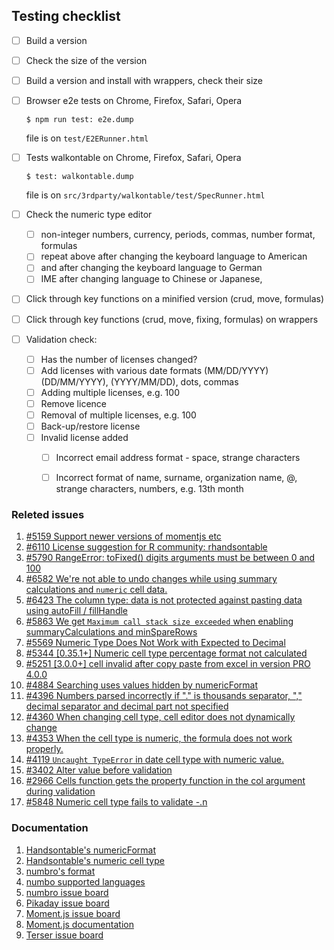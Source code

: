 ## Testing checklist 

- [ ] Build a version
- [ ] Check the size of the version
- [ ] Build a version and install with wrappers, check their size
- [ ] Browser e2e tests on Chrome, Firefox, Safari, Opera 

    `$ npm run test: e2e.dump`

    file is on `test/E2ERunner.html`  

- [ ] Tests walkontable on Chrome, Firefox, Safari, Opera
  
    `$ test: walkontable.dump`

    file is on `src/3rdparty/walkontable/test/SpecRunner.html`

- [ ] Check the numeric type editor
     - [ ] non-integer numbers, currency, periods, commas, number format, formulas
     - [ ] repeat above after changing the keyboard language to American
     - [ ] and after changing the keyboard language to German
     - [ ] IME after changing language to Chinese or Japanese, 
- [ ] Click through key functions on a minified version (crud, move, formulas)
- [ ] Click through key functions (crud, move, fixing, formulas) on wrappers

- [ ] Validation check:
    - [ ] Has the number of licenses changed?
    - [ ] Add licenses with various date formats (MM/DD/YYYY) (DD/MM/YYYY), (YYYY/MM/DD), dots, commas
    - [ ] Adding multiple licenses, e.g. 100
    - [ ] Remove licence
    - [ ] Removal of multiple licenses, e.g. 100
    - [ ] Back-up/restore license
    - [ ] Invalid license added
        - [ ] Incorrect email address format - space, strange characters
        - [ ] Incorrect format of name, surname, organization name, @, strange characters, numbers, e.g. 13th month
  

### Releted issues
1. [#5159 Support newer versions of momentjs etc](https://github.com/handsontable/handsontable/issues/5159)
2. [#6110 License suggestion for R community: rhandsontable ](https://github.com/handsontable/handsontable/issues/6110)
3. [#5790 RangeError: toFixed() digits arguments must be between 0 and 100 ](https://github.com/handsontable/handsontable/issues/5790#issuecomment-471581724)
4. [#6582 We're not able to undo changes while using summary calculations and `numeric` cell data.](https://github.com/handsontable/handsontable/issues/6582)
5. [#6423 The column type: data is not protected against pasting data using autoFill / fillHandle ](https://github.com/handsontable/handsontable/issues/6423)
6. [#5863 We get `Maximum call stack size exceeded` when enabling summaryCalculations and minSpareRows](https://github.com/handsontable/handsontable/issues/5863)
7. [#5569 Numeric Type Does Not Work with Expected to Decimal ](https://github.com/handsontable/handsontable/issues/5569)
8. [#5344 [0.35.1+] Numeric cell type percentage format not calculated ](https://github.com/handsontable/handsontable/issues/5344)
9.  [#5251 [3.0.0+] cell invalid after copy paste from excel in version PRO 4.0.0 ](https://github.com/handsontable/handsontable/issues/5251)
10. [#4884 Searching uses values hidden by numericFormat ](https://github.com/handsontable/handsontable/issues/4884)
11. [#4396 Numbers parsed incorrectly if "." is thousands separator, "," decimal separator and decimal part not specified](https://github.com/handsontable/handsontable/issues/4396)
12. [#4360 When changing cell type, cell editor does not dynamically change ](https://github.com/handsontable/handsontable/issues/4360)
13. [#4353 When the cell type is numeric, the formula does not work properly.](https://github.com/handsontable/handsontable/issues/4353)
14. [#4119 `Uncaught TypeError` in date cell type with numeric value.](https://github.com/handsontable/handsontable/issues/4119)
15. [#3402 Alter value before validation ](https://github.com/handsontable/handsontable/issues/3402)
16. [#2966 Cells function gets the property function in the col argument during validation ](https://github.com/handsontable/handsontable/issues/2966)
17. [#5848 Numeric cell type fails to validate -.n ](https://github.com/handsontable/handsontable/issues/5848)

### Documentation
1. [Handsontable's numericFormat](https://handsontable.com/docs/7.3.0/Options.html#numericFormat)
2. [Handsontable's numeric cell type](https://handsontable.com/docs/7.3.0/demo-numeric.html)
3. [numbro's format](http://numbrojs.com/format.html)
4. [numbo supported languages](http://numbrojs.com/languages.html#supported-languages)
5. [numbro issue board](https://github.com/BenjaminVanRyseghem/numbro/issues)
6. [Pikaday issue board](https://github.com/Pikaday/Pikaday/issues)
7. [Moment.js issue board](https://github.com/moment/moment/issues)
8. [Moment.js documentation](https://momentjs.com/docs/)
9. [Terser issue board](https://github.com/terser/terser/issues)


